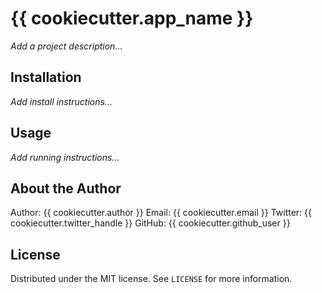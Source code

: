 # {{ cookiecutter.app_name }}

*Add a project description...*

## Installation

*Add install instructions...*

## Usage

*Add running instructions...*

## About the Author

Author: {{ cookiecutter.author }}
Email: {{ cookiecutter.email }}
Twitter: {{ cookiecutter.twitter_handle }}
GitHub: {{ cookiecutter.github_user }}

## License

Distributed under the MIT license. See `LICENSE` for more information.
